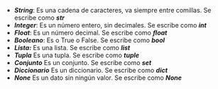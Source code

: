 
- ***String***:  Es una cadena de caracteres, va siempre entre comillas. Se escribe como ***str***
- ***Integer***: Es un número entero, sin decimales. Se escribe como ***int***
- ***Float***: Es un número decimal. Se escribe como ***float***
- ***Booleano***: Es o True o False. Se escribe como ***bool***
- ***Lista:*** Es una lista. Se escribe como ***list*** 
- ***Tupla*** Es una tupla. Se escribe como ***tuple***
- ***Conjunto*** Es un conjunto. Se escribe como ***set***
- ***Diccionario*** Es un diccionario. Se escribe como ***dict***
- ***None*** Es un dato sin ningún valor. Se escribe como ***None***


